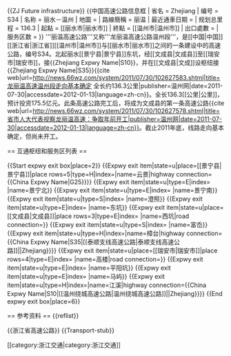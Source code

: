 {{ZJ Future infrastructure}}
{{中国高速公路信息框
| 省名 = Zhejiang
| 编号 = S34
| 名称 = 丽水－温州
| 地圖 = 
| 路線簡稱 = 丽温
| 最近通車日期 = 
| 规划总里程 = 136.3
| 起點 = [[丽水市|丽水市]]
| 終點 = [[温州市|温州市]]
| 出口處數 = 
| 服务区数 = 
}}
'''丽温高速公路'''又称'''龙丽温高速公路温州段'''，是[[中国|中国]][[浙江省|浙江省]][[温州市|温州市]]与[[丽水市|丽水市]]之间的一条建设中的高速公路，编号S34。北起丽水[[景宁县|景宁县]]东坑，经[[文成县|文成县]]至[[瑞安市|瑞安市]]，接{{Zhejiang Expwy Name|S10}}，并在[[文成县|文成]]设枢纽接{{Zhejiang Expwy Name|S35}}<ref>{{cite web|url=http://news.66wz.com/system/2011/07/30/102627583.shtml|title=龙丽温高速温州段走向基本确定 全长约136.3公里|publisher=温州网|date=2011-07-30|accessdate=2012-01-13|language=zh-cn}}</ref>。全长136.3[[公里|公里]]，预计投资175.5亿元。此条高速公路完工后，将成为文成县的第一条高速公路<ref>{{cite web|url=http://news.66wz.com/system/2011/07/30/102627578.shtml|title=省市人大代表视察龙丽温高速：争取年前开工|publisher=温州网|date=2011-07-30|accessdate=2012-01-13|language=zh-cn}}</ref>。截止2011年底，线路走向基本确定，但尚未开工。

== 互通枢纽和服务区列表 ==

{{Start expwy exit box|place=2}}
{{Expwy exit item|state=u|place=[[景宁县|景宁县]]|place rows=5|type=H|index=|name=云景|highway connection={{China Expwy Name|G25}}}}
{{Expwy exit item|state=u|type=E|index= |name=景宁北}}
{{Expwy exit item|state=u|type=E|index= |name=景宁南}}
{{Expwy exit item|state=u|type=S|index= |name=澄照}}
{{Expwy exit item|state=u|type=E|index= |name=东坑}}
{{Expwy exit item|state=u|place=[[文成县|文成县]]|place rows=3|type=E|index= |name=西坑|road connection=}}
{{Expwy exit item|state=u|type=S|index= |name=富岙}}
{{Expwy exit item|state=u|type=H|index=|name=樟台|highway connection={{China Expwy Name|S35|[[泰顺支线高速公路|泰顺支线高速公路]]||Zhejiang}}}}
{{Expwy exit item|state=u|place=[[瑞安市|瑞安市]]|place rows=4|type=E|index= |name=高楼|road connection=}}
{{Expwy exit item|state=u|type=E|index= |name=平阳坑}}
{{Expwy exit item|state=u|type=E|index= |name=马屿}}
{{Expwy exit item|state=u|type=H|index=|name=江溪|highway connection={{China Expwy Name|S10|[[温州绕城高速公路|温州绕城高速公路]]||Zhejiang}}}}
{{End expwy exit box|place=6}}

== 参考资料 ==
{{reflist}}
<div class="references-small">
<references/>
</div>


{{浙江省高速公路}}
{{Transport-stub}}

[[category:浙江交通|category:浙江交通]]